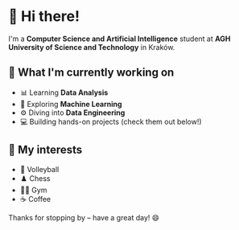 # 👋 Hi there!

I'm a **Computer Science and Artificial Intelligence** student at **AGH University of Science and Technology** in Kraków.

## 🚀 What I'm currently working on

- 📊 Learning **Data Analysis**
- 🤖 Exploring **Machine Learning**
- ⚙️ Diving into **Data Engineering**
- 💻 Building hands-on projects (check them out below!)

## 🎯 My interests

- 🏐 Volleyball  
- ♟️ Chess
- 🏋️‍♂️ Gym
- ☕ Coffee

Thanks for stopping by – have a great day! 😄


